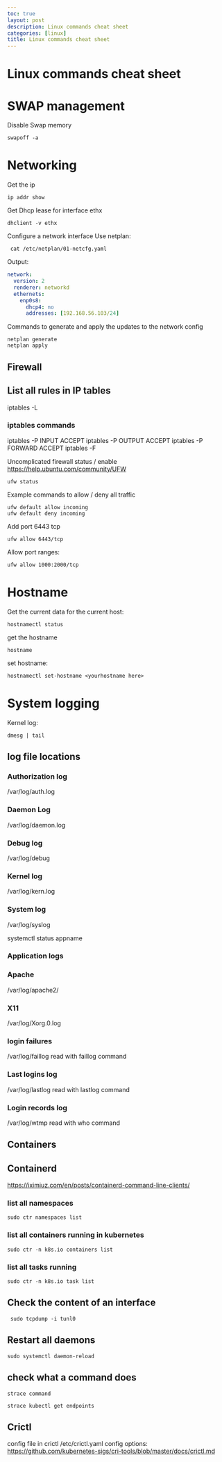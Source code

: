```yaml
---
toc: true
layout: post
description: Linux commands cheat sheet
categories: [linux]
title: Linux commands cheat sheet
---
```


# Linux commands cheat sheet

# SWAP management

Disable Swap memory

```
swapoff -a
```


# Networking

Get the ip 
```
ip addr show
```

Get Dhcp lease for interface ethx
```
dhclient -v ethx
```

Configure a network interface
Use netplan:
```
 cat /etc/netplan/01-netcfg.yaml
```
Output:

```yaml
network:
  version: 2
  renderer: networkd
  ethernets:
    enp0s8:
      dhcp4: no
      addresses: [192.168.56.103/24]
```
Commands to generate and apply the updates to the network config

```
netplan generate
netplan apply
```

## Firewall

## List all rules in IP tables
iptables -L

### iptables  commands



iptables -P INPUT ACCEPT
iptables -P OUTPUT ACCEPT
iptables -P FORWARD ACCEPT
iptables -F


Uncomplicated firewall status / enable
https://help.ubuntu.com/community/UFW

```
ufw status
```

Example commands to allow / deny all traffic

```
ufw default allow incoming
ufw default deny incoming
```

Add port 6443 tcp

```
ufw allow 6443/tcp
```

Allow port ranges:

```
ufw allow 1000:2000/tcp
```

# Hostname
Get the current data for the current host:

```
hostnamectl status
```

get the hostname
```
hostname
```

set hostname:
```
hostnamectl set-hostname <yourhostname here>
```

# System logging

Kernel log:
```
dmesg | tail
```


## log file locations

### Authorization log
/var/log/auth.log

### Daemon Log
/var/log/daemon.log

### Debug log
/var/log/debug

### Kernel log
/var/log/kern.log

### System log
/var/log/syslog

systemctl status appname


### Application logs 

### Apache
/var/log/apache2/ 

### X11
/var/log/Xorg.0.log

### login failures
/var/log/faillog
read with faillog command

### Last logins log
/var/log/lastlog 
read with lastlog command

### Login records log
/var/log/wtmp read with who command


## Containers

## Containerd
https://iximiuz.com/en/posts/containerd-command-line-clients/

### list all namespaces
```
sudo ctr namespaces list
```

### list all containers running in kubernetes
```
sudo ctr -n k8s.io containers list
```

### list all tasks running
```
sudo ctr -n k8s.io task list
```

## Check the content of an interface
```
 sudo tcpdump -i tunl0
```
## Restart all daemons
```
sudo systemctl daemon-reload
```

## check what a command does 
```
strace command

strace kubectl get endpoints
```

## Crictl
config file in crictl /etc/crictl.yaml
config options: https://github.com/kubernetes-sigs/cri-tools/blob/master/docs/crictl.md

